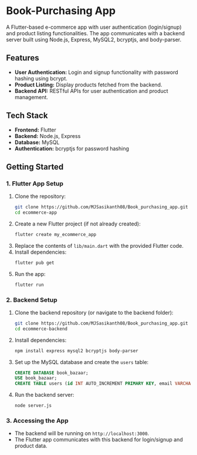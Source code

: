 # Book-Purchasing App

A Flutter-based e-commerce app with user authentication (login/signup) and product listing functionalities. The app communicates with a backend server built using Node.js, Express, MySQL2, bcryptjs, and body-parser.

## Features
- **User Authentication:** Login and signup functionality with password hashing using bcrypt.
- **Product Listing:** Display products fetched from the backend.
- **Backend API:** RESTful APIs for user authentication and product management.

## Tech Stack
- **Frontend:** Flutter
- **Backend:** Node.js, Express
- **Database:** MySQL
- **Authentication:** bcryptjs for password hashing

## Getting Started

### 1. **Flutter App Setup**
1. Clone the repository:
   ```bash
   git clone https://github.com/MJSasikanth08/Book_purchasing_app.git
   cd ecommerce-app
   ```
2. Create a new Flutter project (if not already created):
   ```bash
   flutter create my_ecommerce_app
   ```
3. Replace the contents of `lib/main.dart` with the provided Flutter code.
4. Install dependencies:
   ```bash
   flutter pub get
   ```
5. Run the app:
   ```bash
   flutter run
   ```

### 2. **Backend Setup**
1. Clone the backend repository (or navigate to the backend folder):
   ```bash
   git clone https://github.com/MJSasikanth08/Book_purchasing_app.git
   cd ecommerce-backend
   ```
2. Install dependencies:
   ```bash
   npm install express mysql2 bcryptjs body-parser
   ```
3. Set up the MySQL database and create the `users` table:
   ```sql
   CREATE DATABASE book_bazaar;
   USE book_bazaar;
   CREATE TABLE users (id INT AUTO_INCREMENT PRIMARY KEY, email VARCHAR(255) NOT NULL UNIQUE, password VARCHAR(255) NOT NULL);
   ```
4. Run the backend server:
   ```bash
   node server.js
   ```

### 3. **Accessing the App**
- The backend will be running on `http://localhost:3000`.
- The Flutter app communicates with this backend for login/signup and product data.
